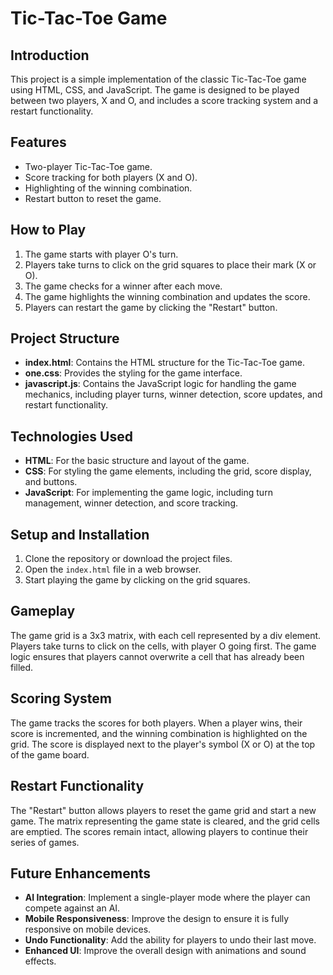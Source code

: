 # Tic-Tac-Toe Game

## Introduction
This project is a simple implementation of the classic Tic-Tac-Toe game using HTML, CSS, and JavaScript. The game is designed to be played between two players, X and O, and includes a score tracking system and a restart functionality.

## Features
- Two-player Tic-Tac-Toe game.
- Score tracking for both players (X and O).
- Highlighting of the winning combination.
- Restart button to reset the game.

## How to Play
1. The game starts with player O's turn.
2. Players take turns to click on the grid squares to place their mark (X or O).
3. The game checks for a winner after each move.
4. The game highlights the winning combination and updates the score.
5. Players can restart the game by clicking the "Restart" button.

## Project Structure
- **index.html**: Contains the HTML structure for the Tic-Tac-Toe game.
- **one.css**: Provides the styling for the game interface.
- **javascript.js**: Contains the JavaScript logic for handling the game mechanics, including player turns, winner detection, score updates, and restart functionality.

## Technologies Used
- **HTML**: For the basic structure and layout of the game.
- **CSS**: For styling the game elements, including the grid, score display, and buttons.
- **JavaScript**: For implementing the game logic, including turn management, winner detection, and score tracking.

## Setup and Installation
1. Clone the repository or download the project files.
2. Open the `index.html` file in a web browser.
3. Start playing the game by clicking on the grid squares.

## Gameplay
The game grid is a 3x3 matrix, with each cell represented by a div element. Players take turns to click on the cells, with player O going first. The game logic ensures that players cannot overwrite a cell that has already been filled. 

## Scoring System
The game tracks the scores for both players. When a player wins, their score is incremented, and the winning combination is highlighted on the grid. The score is displayed next to the player's symbol (X or O) at the top of the game board.

## Restart Functionality
The "Restart" button allows players to reset the game grid and start a new game. The matrix representing the game state is cleared, and the grid cells are emptied. The scores remain intact, allowing players to continue their series of games.

## Future Enhancements
- **AI Integration**: Implement a single-player mode where the player can compete against an AI.
- **Mobile Responsiveness**: Improve the design to ensure it is fully responsive on mobile devices.
- **Undo Functionality**: Add the ability for players to undo their last move.
- **Enhanced UI**: Improve the overall design with animations and sound effects.

